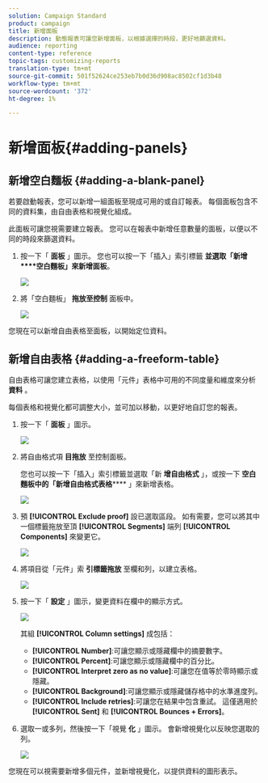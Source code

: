 ```yaml
---
solution: Campaign Standard
product: campaign
title: 新增面板
description: 動態報表可讓您新增面板，以根據選擇的時段，更好地篩選資料。
audience: reporting
content-type: reference
topic-tags: customizing-reports
translation-type: tm+mt
source-git-commit: 501f52624ce253eb7b0d36d908ac8502cf1d3b48
workflow-type: tm+mt
source-wordcount: '372'
ht-degree: 1%

---
```



# 新增面板{#adding-panels}

## 新增空白麵板 {#adding-a-blank-panel}

若要啟動報表，您可以新增一組面板至現成可用的或自訂報表。 每個面板包含不同的資料集，由自由表格和視覺化組成。

此面板可讓您視需要建立報表。 您可以在報表中新增任意數量的面板，以便以不同的時段來篩選資料。

1. 按一下「 **面板** 」圖示。 您也可以按一下「插入」索引標籤 **並選取「新增****空白麵板」來新增面板**。

   ![](assets/dynamic_report_panel_1.png)

1. 將「空白麵板」 **拖放至控制** 面板中。

   ![](assets/dynamic_report_panel.png)

您現在可以新增自由表格至面板，以開始定位資料。

## 新增自由表格 {#adding-a-freeform-table}

自由表格可讓您建立表格，以使用「元件」表格中可用的不同度量和維度來分析 **資料** 。

每個表格和視覺化都可調整大小，並可加以移動，以更好地自訂您的報表。

1. 按一下「 **面板** 」圖示。

   ![](assets/dynamic_report_panel_1.png)

1. 將自由格式項 **目拖放** 至控制面板。

   您也可以按一下「插入」索引標籤並選取「新 **增自由格式** 」，或按一下 **空白麵板中的「新增自由格式表格****** 」來新增表格。

   ![](assets/dynamic_report_panel_2.png)

1. 預 **[!UICONTROL Exclude proof]** 設已選取區段。 如有需要，您可以將其中一個標籤拖放至頂 **[!UICONTROL Segments]** 端列 **[!UICONTROL Components]** 來變更它。

   ![](assets/dynamic_report_panel_3.png)

1. 將項目從「元件」索 **引標籤拖放** 至欄和列，以建立表格。

   ![](assets/dynamic_report_freeform_3.png)

1. 按一下「 **設定** 」圖示，變更資料在欄中的顯示方式。

   ![](assets/dynamic_report_freeform_4.png)

   其組 **[!UICONTROL Column settings]** 成包括：

   * **[!UICONTROL Number]**:可讓您顯示或隱藏欄中的摘要數字。
   * **[!UICONTROL Percent]**:可讓您顯示或隱藏欄中的百分比。
   * **[!UICONTROL Interpret zero as no value]**:可讓您在值等於零時顯示或隱藏。
   * **[!UICONTROL Background]**:可讓您顯示或隱藏儲存格中的水準進度列。
   * **[!UICONTROL Include retries]**:可讓您在結果中包含重試。 這僅適用於 **[!UICONTROL Sent]** 和 **[!UICONTROL Bounces + Errors]**。

1. 選取一或多列，然後按一下「視覺 **化** 」圖示。 會新增視覺化以反映您選取的列。

   ![](assets/dynamic_report_freeform_5.png)

您現在可以視需要新增多個元件，並新增視覺化，以提供資料的圖形表示。
